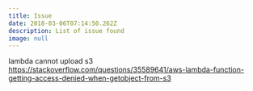 ```yaml
---
title: Issue
date: 2018-03-06T07:14:50.262Z
description: List of issue found
image: null
---
```

lambda cannot upload s3 https://stackoverflow.com/questions/35589641/aws-lambda-function-getting-access-denied-when-getobject-from-s3
